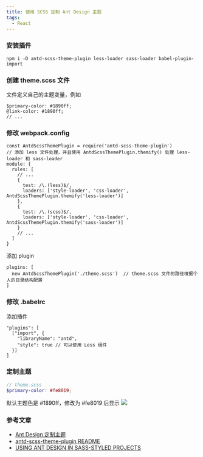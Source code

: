 ```yaml
---
title: 使用 SCSS 定制 Ant Design 主题
tags:
  - React
---
```


### 安装插件
```
npm i -D antd-scss-theme-plugin less-loader sass-loader babel-plugin-import
```

### 创建 theme.scss 文件

文件定义自己的主题变量，例如
```
$primary-color: #1890ff;
@link-color: #1890ff;
// ...
```

### 修改 webpack.config

```
const AntdScssThemePlugin = require('antd-scss-theme-plugin')
// 添加 less 文件处理，并且使用 AntdScssThemePlugin.themify() 处理 less-loader 和 sass-loader
module: {
  rules: [
    // ...
    {
      test: /\.(less)$/,
      loaders: ['style-loader', 'css-loader', AntdScssThemePlugin.themify('less-loader')]
    },
    {
      test: /\.(scss)$/,
      loaders: ['style-loader', 'css-loader', AntdScssThemePlugin.themify('sass-loader')]
    }
    // ...
  ]
}
```

添加 plugin
```
plugins: [
  new AntdScssThemePlugin('./theme.scss')  // theme.scss 文件的路径根据个人的目录结构配置
]
```

### 修改 .babelrc

添加插件
```
"plugins": [
  ["import", {
    "libraryName": "antd",
    "style": true // 可以使用 Less 组件
  }]
]
```

### 定制主题

```scss
// theme.scss
$primary-color: #fe8019;
```
默认主题色是 #1890ff，修改为 #fe8019 后显示
![](http://cdn.dreamser.com/blue-orange-comparison.png)


### 参考文章

- [Ant Design 定制主题](https://ant.design/docs/react/customize-theme-cn)
- [antd-scss-theme-plugin README](https://www.npmjs.com/package/antd-scss-theme-plugin)
- [USING ANT DESIGN IN SASS-STYLED PROJECTS](https://intoli.com/blog/antd-scss-theme-plugin/)